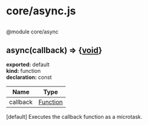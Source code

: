 # core/async.js  
  
##         
  
  
@module core/async    
## async(callback) => {[void](https://developer.mozilla.org/en-US/docs/Web/JavaScript/Reference/Global_Objects/undefined)}      
  
**exported:** default      
**kind:** function      
**declaration:** const      
  
| Name | Type |        
|------|------|        
| callback | [Function](https://developer.mozilla.org/en-US/docs/Web/JavaScript/Reference/Global_Objects/Function/prototype) |      
  
[default] Executes the callback function as a microtask.